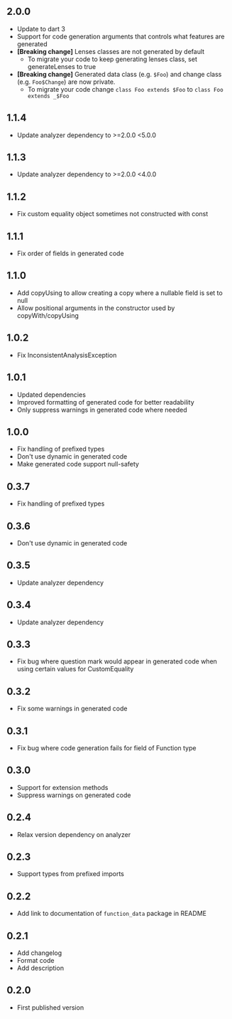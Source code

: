 ## 2.0.0

- Update to dart 3
- Support for code generation arguments that controls what features are generated
- **[Breaking change]** Lenses classes are not generated by default
  - To migrate your code to keep generating lenses class, set generateLenses to true
- **[Breaking change]** Generated data class (e.g. `$Foo`) and change class (e.g. `Foo$Change`) are now private.
  - To migrate your code change `class Foo extends $Foo` to `class Foo extends _$Foo`



## 1.1.4

- Update analyzer dependency to >=2.0.0 <5.0.0

## 1.1.3

- Update analyzer dependency to >=2.0.0 <4.0.0

## 1.1.2

- Fix custom equality object sometimes not constructed with const

## 1.1.1

- Fix order of fields in generated code

## 1.1.0

- Add copyUsing to allow creating a copy where a nullable field is set to null
- Allow positional arguments in the constructor used by copyWith/copyUsing

## 1.0.2

- Fix InconsistentAnalysisException

## 1.0.1

- Updated dependencies
- Improved formatting of generated code for better readability
- Only suppress warnings in generated code where needed

## 1.0.0

- Fix handling of prefixed types
- Don't use dynamic in generated code
- Make generated code support null-safety

## 0.3.7

- Fix handling of prefixed types

## 0.3.6

- Don't use dynamic in generated code

## 0.3.5

- Update analyzer dependency

## 0.3.4

- Update analyzer dependency

## 0.3.3

- Fix bug where question mark would appear in generated code when using certain values
  for CustomEquality

## 0.3.2

- Fix some warnings in generated code

## 0.3.1

- Fix bug where code generation fails for field of Function type

## 0.3.0

- Support for extension methods
- Suppress warnings on generated code

## 0.2.4

- Relax version dependency on analyzer

## 0.2.3

- Support types from prefixed imports

## 0.2.2

- Add link to documentation of `function_data` package in README

## 0.2.1

- Add changelog
- Format code
- Add description

## 0.2.0

- First published version
